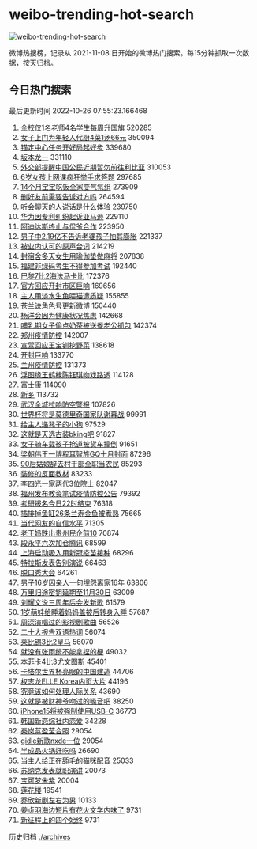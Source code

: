 # weibo-trending-hot-search

[![weibo-trending-hot-search](https://github.com/ameizi/weibo-trending-hot-search/actions/workflows/ci.yml/badge.svg)](https://github.com/ameizi/weibo-trending-hot-search/actions/workflows/ci.yml)

微博热搜榜，记录从 2021-11-08 日开始的微博热门搜索。每15分钟抓取一次数据，按天[归档](./archives)。

## 今日热门搜索

<!-- BEGIN --> 
最后更新时间 2022-10-26 07:55:23.166468 
1. [全校仅1名老师4名学生每周升国旗](https://s.weibo.com/weibo?q=%23%E5%85%A8%E6%A0%A1%E4%BB%851%E5%90%8D%E8%80%81%E5%B8%884%E5%90%8D%E5%AD%A6%E7%94%9F%E6%AF%8F%E5%91%A8%E5%8D%87%E5%9B%BD%E6%97%97%23&t=31&band_rank=1&Refer=top) 520285
1. [女子上门为年轻人代厨4菜1汤66元](https://s.weibo.com/weibo?q=%23%E5%A5%B3%E5%AD%90%E4%B8%8A%E9%97%A8%E4%B8%BA%E5%B9%B4%E8%BD%BB%E4%BA%BA%E4%BB%A3%E5%8E%A84%E8%8F%9C1%E6%B1%A466%E5%85%83%23&t=31&band_rank=2&Refer=top) 350094
1. [锚定中心任务开好局起好步](https://s.weibo.com/weibo?q=%23%E9%94%9A%E5%AE%9A%E4%B8%AD%E5%BF%83%E4%BB%BB%E5%8A%A1%E5%BC%80%E5%A5%BD%E5%B1%80%E8%B5%B7%E5%A5%BD%E6%AD%A5%23&t=31&band_rank=3&Refer=top) 339680
1. [坂本龙一](https://s.weibo.com/weibo?q=%23%E5%9D%82%E6%9C%AC%E9%BE%99%E4%B8%80%23&t=31&band_rank=4&Refer=top) 331110
1. [外交部提醒中国公民近期暂勿前往利比亚](https://s.weibo.com/weibo?q=%23%E5%A4%96%E4%BA%A4%E9%83%A8%E6%8F%90%E9%86%92%E4%B8%AD%E5%9B%BD%E5%85%AC%E6%B0%91%E8%BF%91%E6%9C%9F%E6%9A%82%E5%8B%BF%E5%89%8D%E5%BE%80%E5%88%A9%E6%AF%94%E4%BA%9A%23&t=31&band_rank=50&Refer=top) 310053
1. [6岁女孩上网课疯狂举手求答题](https://s.weibo.com/weibo?q=%236%E5%B2%81%E5%A5%B3%E5%AD%A9%E4%B8%8A%E7%BD%91%E8%AF%BE%E7%96%AF%E7%8B%82%E4%B8%BE%E6%89%8B%E6%B1%82%E7%AD%94%E9%A2%98%23&t=31&band_rank=10&Refer=top) 297685
1. [14个月宝宝吃饭全家变气氛组](https://s.weibo.com/weibo?q=%2314%E4%B8%AA%E6%9C%88%E5%AE%9D%E5%AE%9D%E5%90%83%E9%A5%AD%E5%85%A8%E5%AE%B6%E5%8F%98%E6%B0%94%E6%B0%9B%E7%BB%84%23&t=31&band_rank=50&Refer=top) 273909
1. [删好友前需要告诉对方吗](https://s.weibo.com/weibo?q=%23%E5%88%A0%E5%A5%BD%E5%8F%8B%E5%89%8D%E9%9C%80%E8%A6%81%E5%91%8A%E8%AF%89%E5%AF%B9%E6%96%B9%E5%90%97%23&t=31&band_rank=5&Refer=top) 264594
1. [听会聊天的人说话是什么体验](https://s.weibo.com/weibo?q=%23%E5%90%AC%E4%BC%9A%E8%81%8A%E5%A4%A9%E7%9A%84%E4%BA%BA%E8%AF%B4%E8%AF%9D%E6%98%AF%E4%BB%80%E4%B9%88%E4%BD%93%E9%AA%8C%23&t=31&band_rank=8&Refer=top) 239750
1. [华为因专利纠纷起诉亚马逊](https://s.weibo.com/weibo?q=%23%E5%8D%8E%E4%B8%BA%E5%9B%A0%E4%B8%93%E5%88%A9%E7%BA%A0%E7%BA%B7%E8%B5%B7%E8%AF%89%E4%BA%9A%E9%A9%AC%E9%80%8A%23&t=31&band_rank=33&Refer=top) 229110
1. [阿迪达斯终止与侃爷合作](https://s.weibo.com/weibo?q=%23%E9%98%BF%E8%BF%AA%E8%BE%BE%E6%96%AF%E7%BB%88%E6%AD%A2%E4%B8%8E%E4%BE%83%E7%88%B7%E5%90%88%E4%BD%9C%23&t=31&band_rank=11&Refer=top) 223950
1. [男子中2.19亿不告诉老婆孩子怕其膨胀](https://s.weibo.com/weibo?q=%23%E7%94%B7%E5%AD%90%E4%B8%AD2.19%E4%BA%BF%E4%B8%8D%E5%91%8A%E8%AF%89%E8%80%81%E5%A9%86%E5%AD%A9%E5%AD%90%E6%80%95%E5%85%B6%E8%86%A8%E8%83%80%23&t=31&band_rank=12&Refer=top) 221337
1. [被业内认可的原声台词](https://s.weibo.com/weibo?q=%23%E8%A2%AB%E4%B8%9A%E5%86%85%E8%AE%A4%E5%8F%AF%E7%9A%84%E5%8E%9F%E5%A3%B0%E5%8F%B0%E8%AF%8D%23&t=31&band_rank=15&Refer=top) 214219
1. [封宿舍多天女生用瑜伽垫做麻将](https://s.weibo.com/weibo?q=%23%E5%B0%81%E5%AE%BF%E8%88%8D%E5%A4%9A%E5%A4%A9%E5%A5%B3%E7%94%9F%E7%94%A8%E7%91%9C%E4%BC%BD%E5%9E%AB%E5%81%9A%E9%BA%BB%E5%B0%86%23&t=31&band_rank=14&Refer=top) 207838
1. [福建非绿码考生不得参加考试](https://s.weibo.com/weibo?q=%23%E7%A6%8F%E5%BB%BA%E9%9D%9E%E7%BB%BF%E7%A0%81%E8%80%83%E7%94%9F%E4%B8%8D%E5%BE%97%E5%8F%82%E5%8A%A0%E8%80%83%E8%AF%95%23&t=31&band_rank=15&Refer=top) 192440
1. [巴黎7比2海法马卡比](https://s.weibo.com/weibo?q=%23%E5%B7%B4%E9%BB%8E7%E6%AF%942%E6%B5%B7%E6%B3%95%E9%A9%AC%E5%8D%A1%E6%AF%94%23&t=31&band_rank=20&Refer=top) 172376
1. [官方回应开封市区巨响](https://s.weibo.com/weibo?q=%23%E5%AE%98%E6%96%B9%E5%9B%9E%E5%BA%94%E5%BC%80%E5%B0%81%E5%B8%82%E5%8C%BA%E5%B7%A8%E5%93%8D%23&t=31&band_rank=17&Refer=top) 169656
1. [主人用淡水生鱼喂猫遭质疑](https://s.weibo.com/weibo?q=%23%E4%B8%BB%E4%BA%BA%E7%94%A8%E6%B7%A1%E6%B0%B4%E7%94%9F%E9%B1%BC%E5%96%82%E7%8C%AB%E9%81%AD%E8%B4%A8%E7%96%91%23&t=31&band_rank=26&Refer=top) 155855
1. [苍兰诀角色号更新微博](https://s.weibo.com/weibo?q=%23%E8%8B%8D%E5%85%B0%E8%AF%80%E8%A7%92%E8%89%B2%E5%8F%B7%E6%9B%B4%E6%96%B0%E5%BE%AE%E5%8D%9A%23&t=31&band_rank=13&Refer=top) 150440
1. [杨洋会因为健康状况焦虑](https://s.weibo.com/weibo?q=%23%E6%9D%A8%E6%B4%8B%E4%BC%9A%E5%9B%A0%E4%B8%BA%E5%81%A5%E5%BA%B7%E7%8A%B6%E5%86%B5%E7%84%A6%E8%99%91%23&t=31&band_rank=19&Refer=top) 142668
1. [哺乳期女子偷点奶茶被送餐老公抓包](https://s.weibo.com/weibo?q=%23%E5%93%BA%E4%B9%B3%E6%9C%9F%E5%A5%B3%E5%AD%90%E5%81%B7%E7%82%B9%E5%A5%B6%E8%8C%B6%E8%A2%AB%E9%80%81%E9%A4%90%E8%80%81%E5%85%AC%E6%8A%93%E5%8C%85%23&t=31&band_rank=20&Refer=top) 142374
1. [郑州疫情防控](https://s.weibo.com/weibo?q=%23%E9%83%91%E5%B7%9E%E7%96%AB%E6%83%85%E9%98%B2%E6%8E%A7%23&t=31&band_rank=21&Refer=top) 142007
1. [宣萱回应王宝钏挖野菜](https://s.weibo.com/weibo?q=%23%E5%AE%A3%E8%90%B1%E5%9B%9E%E5%BA%94%E7%8E%8B%E5%AE%9D%E9%92%8F%E6%8C%96%E9%87%8E%E8%8F%9C%23&t=31&band_rank=22&Refer=top) 138618
1. [开封巨响](https://s.weibo.com/weibo?q=%23%E5%BC%80%E5%B0%81%E5%B7%A8%E5%93%8D%23&t=31&band_rank=23&Refer=top) 133770
1. [兰州疫情防控](https://s.weibo.com/weibo?q=%E5%85%B0%E5%B7%9E%E7%96%AB%E6%83%85%E9%98%B2%E6%8E%A7&t=31&band_rank=24&Refer=top) 131373
1. [浮图缘王鹤棣陈钰琪吻戏路透](https://s.weibo.com/weibo?q=%23%E6%B5%AE%E5%9B%BE%E7%BC%98%E7%8E%8B%E9%B9%A4%E6%A3%A3%E9%99%88%E9%92%B0%E7%90%AA%E5%90%BB%E6%88%8F%E8%B7%AF%E9%80%8F%23&t=31&band_rank=16&Refer=top) 114128
1. [富士康](https://s.weibo.com/weibo?q=%E5%AF%8C%E5%A3%AB%E5%BA%B7&t=31&band_rank=27&Refer=top) 114090
1. [新乡](https://s.weibo.com/weibo?q=%23%E6%96%B0%E4%B9%A1%23&t=31&band_rank=25&Refer=top) 113732
1. [武汉全城拉响防空警报](https://s.weibo.com/weibo?q=%23%E6%AD%A6%E6%B1%89%E5%85%A8%E5%9F%8E%E6%8B%89%E5%93%8D%E9%98%B2%E7%A9%BA%E8%AD%A6%E6%8A%A5%23&t=31&band_rank=6&Refer=top) 107826
1. [世界杯将是莫德里奇国家队谢幕战](https://s.weibo.com/weibo?q=%23%E4%B8%96%E7%95%8C%E6%9D%AF%E5%B0%86%E6%98%AF%E8%8E%AB%E5%BE%B7%E9%87%8C%E5%A5%87%E5%9B%BD%E5%AE%B6%E9%98%9F%E8%B0%A2%E5%B9%95%E6%88%98%23&t=31&band_rank=46&Refer=top) 99991
1. [给主人递凳子的小狗](https://s.weibo.com/weibo?q=%23%E7%BB%99%E4%B8%BB%E4%BA%BA%E9%80%92%E5%87%B3%E5%AD%90%E7%9A%84%E5%B0%8F%E7%8B%97%23&t=31&band_rank=10&Refer=top) 97529
1. [这就是天选古装bking吧](https://s.weibo.com/weibo?q=%23%E8%BF%99%E5%B0%B1%E6%98%AF%E5%A4%A9%E9%80%89%E5%8F%A4%E8%A3%85bking%E5%90%A7%23&t=31&band_rank=20&Refer=top) 91827
1. [女子骑车载孩子抢道被货车撞倒](https://s.weibo.com/weibo?q=%23%E5%A5%B3%E5%AD%90%E9%AA%91%E8%BD%A6%E8%BD%BD%E5%AD%A9%E5%AD%90%E6%8A%A2%E9%81%93%E8%A2%AB%E8%B4%A7%E8%BD%A6%E6%92%9E%E5%80%92%23&t=31&band_rank=40&Refer=top) 91651
1. [梁朝伟王一博程耳智族GQ十月封面](https://s.weibo.com/weibo?q=%23%E6%A2%81%E6%9C%9D%E4%BC%9F%E7%8E%8B%E4%B8%80%E5%8D%9A%E7%A8%8B%E8%80%B3%E6%99%BA%E6%97%8FGQ%E5%8D%81%E6%9C%88%E5%B0%81%E9%9D%A2%23&t=31&band_rank=38&Refer=top) 87296
1. [90后姑娘辞去村干部全职当农民](https://s.weibo.com/weibo?q=%2390%E5%90%8E%E5%A7%91%E5%A8%98%E8%BE%9E%E5%8E%BB%E6%9D%91%E5%B9%B2%E9%83%A8%E5%85%A8%E8%81%8C%E5%BD%93%E5%86%9C%E6%B0%91%23&t=31&band_rank=46&Refer=top) 85293
1. [装修的反面教材](https://s.weibo.com/weibo?q=%23%E8%A3%85%E4%BF%AE%E7%9A%84%E5%8F%8D%E9%9D%A2%E6%95%99%E6%9D%90%23&t=31&band_rank=30&Refer=top) 83233
1. [李四光一家两代3位院士](https://s.weibo.com/weibo?q=%23%E6%9D%8E%E5%9B%9B%E5%85%89%E4%B8%80%E5%AE%B6%E4%B8%A4%E4%BB%A33%E4%BD%8D%E9%99%A2%E5%A3%AB%23&t=31&band_rank=36&Refer=top) 82047
1. [福州发布教资笔试疫情防控公告](https://s.weibo.com/weibo?q=%23%E7%A6%8F%E5%B7%9E%E5%8F%91%E5%B8%83%E6%95%99%E8%B5%84%E7%AC%94%E8%AF%95%E7%96%AB%E6%83%85%E9%98%B2%E6%8E%A7%E5%85%AC%E5%91%8A%23&t=31&band_rank=33&Refer=top) 79392
1. [考研报名今日22时结束](https://s.weibo.com/weibo?q=%23%E8%80%83%E7%A0%94%E6%8A%A5%E5%90%8D%E4%BB%8A%E6%97%A522%E6%97%B6%E7%BB%93%E6%9D%9F%23&t=31&band_rank=7&Refer=top) 76318
1. [插排掉鱼缸26条兰寿金鱼被煮熟](https://s.weibo.com/weibo?q=%23%E6%8F%92%E6%8E%92%E6%8E%89%E9%B1%BC%E7%BC%B826%E6%9D%A1%E5%85%B0%E5%AF%BF%E9%87%91%E9%B1%BC%E8%A2%AB%E7%85%AE%E7%86%9F%23&t=31&band_rank=36&Refer=top) 75665
1. [当代网友的自信水平](https://s.weibo.com/weibo?q=%23%E5%BD%93%E4%BB%A3%E7%BD%91%E5%8F%8B%E7%9A%84%E8%87%AA%E4%BF%A1%E6%B0%B4%E5%B9%B3%23&t=31&band_rank=46&Refer=top) 71305
1. [老干妈跌出贵州民企前10](https://s.weibo.com/weibo?q=%23%E8%80%81%E5%B9%B2%E5%A6%88%E8%B7%8C%E5%87%BA%E8%B4%B5%E5%B7%9E%E6%B0%91%E4%BC%81%E5%89%8D10%23&t=31&band_rank=48&Refer=top) 70874
1. [段永平六次加仓腾讯](https://s.weibo.com/weibo?q=%23%E6%AE%B5%E6%B0%B8%E5%B9%B3%E5%85%AD%E6%AC%A1%E5%8A%A0%E4%BB%93%E8%85%BE%E8%AE%AF%23&t=31&band_rank=18&Refer=top) 68599
1. [上海启动吸入用新冠疫苗接种](https://s.weibo.com/weibo?q=%23%E4%B8%8A%E6%B5%B7%E5%90%AF%E5%8A%A8%E5%90%B8%E5%85%A5%E7%94%A8%E6%96%B0%E5%86%A0%E7%96%AB%E8%8B%97%E6%8E%A5%E7%A7%8D%23&t=31&band_rank=35&Refer=top) 68296
1. [特拉斯发表告别演说](https://s.weibo.com/weibo?q=%23%E7%89%B9%E6%8B%89%E6%96%AF%E5%8F%91%E8%A1%A8%E5%91%8A%E5%88%AB%E6%BC%94%E8%AF%B4%23&t=31&band_rank=9&Refer=top) 66463
1. [脱口秀大会](https://s.weibo.com/weibo?q=%E8%84%B1%E5%8F%A3%E7%A7%80%E5%A4%A7%E4%BC%9A&t=31&band_rank=29&Refer=top) 64261
1. [男子16岁因亲人一句埋怨离家16年](https://s.weibo.com/weibo?q=%23%E7%94%B7%E5%AD%9016%E5%B2%81%E5%9B%A0%E4%BA%B2%E4%BA%BA%E4%B8%80%E5%8F%A5%E5%9F%8B%E6%80%A8%E7%A6%BB%E5%AE%B616%E5%B9%B4%23&t=31&band_rank=44&Refer=top) 63806
1. [万里归途密钥延期至11月30日](https://s.weibo.com/weibo?q=%23%E4%B8%87%E9%87%8C%E5%BD%92%E9%80%94%E5%AF%86%E9%92%A5%E5%BB%B6%E6%9C%9F%E8%87%B311%E6%9C%8830%E6%97%A5%23&t=31&band_rank=44&Refer=top) 63009
1. [刘耀文说三周年后会发新歌](https://s.weibo.com/weibo?q=%23%E5%88%98%E8%80%80%E6%96%87%E8%AF%B4%E4%B8%89%E5%91%A8%E5%B9%B4%E5%90%8E%E4%BC%9A%E5%8F%91%E6%96%B0%E6%AD%8C%23&t=31&band_rank=43&Refer=top) 61579
1. [1岁萌娃给睡着妈妈盖被后转身入睡](https://s.weibo.com/weibo?q=%231%E5%B2%81%E8%90%8C%E5%A8%83%E7%BB%99%E7%9D%A1%E7%9D%80%E5%A6%88%E5%A6%88%E7%9B%96%E8%A2%AB%E5%90%8E%E8%BD%AC%E8%BA%AB%E5%85%A5%E7%9D%A1%23&t=31&band_rank=47&Refer=top) 57687
1. [周深演唱过的影视剧歌曲](https://s.weibo.com/weibo?q=%23%E5%91%A8%E6%B7%B1%E6%BC%94%E5%94%B1%E8%BF%87%E7%9A%84%E5%BD%B1%E8%A7%86%E5%89%A7%E6%AD%8C%E6%9B%B2%23&t=31&band_rank=32&Refer=top) 56526
1. [二十大报告双语热词](https://s.weibo.com/weibo?q=%23%E4%BA%8C%E5%8D%81%E5%A4%A7%E6%8A%A5%E5%91%8A%E5%8F%8C%E8%AF%AD%E7%83%AD%E8%AF%8D%23&t=31&band_rank=48&Refer=top) 56074
1. [莱比锡3比2皇马](https://s.weibo.com/weibo?q=%23%E8%8E%B1%E6%AF%94%E9%94%A13%E6%AF%942%E7%9A%87%E9%A9%AC%23&t=31&band_rank=50&Refer=top) 56070
1. [就没有张雨绮不能拿捏的梗](https://s.weibo.com/weibo?q=%23%E5%B0%B1%E6%B2%A1%E6%9C%89%E5%BC%A0%E9%9B%A8%E7%BB%AE%E4%B8%8D%E8%83%BD%E6%8B%BF%E6%8D%8F%E7%9A%84%E6%A2%97%23&t=31&band_rank=34&Refer=top) 49032
1. [本菲卡4比3尤文图斯](https://s.weibo.com/weibo?q=%23%E6%9C%AC%E8%8F%B2%E5%8D%A14%E6%AF%943%E5%B0%A4%E6%96%87%E5%9B%BE%E6%96%AF%23&t=31&band_rank=47&Refer=top) 45401
1. [卡塔尔世界杯亮眼的中国建造](https://s.weibo.com/weibo?q=%23%E5%8D%A1%E5%A1%94%E5%B0%94%E4%B8%96%E7%95%8C%E6%9D%AF%E4%BA%AE%E7%9C%BC%E7%9A%84%E4%B8%AD%E5%9B%BD%E5%BB%BA%E9%80%A0%23&t=31&band_rank=43&Refer=top) 44706
1. [权志龙ELLE Korea内页大片](https://s.weibo.com/weibo?q=%E6%9D%83%E5%BF%97%E9%BE%99ELLE%20Korea%E5%86%85%E9%A1%B5%E5%A4%A7%E7%89%87&t=31&band_rank=28&Refer=top) 44196
1. [究竟该如何处理人际关系](https://s.weibo.com/weibo?q=%23%E7%A9%B6%E7%AB%9F%E8%AF%A5%E5%A6%82%E4%BD%95%E5%A4%84%E7%90%86%E4%BA%BA%E9%99%85%E5%85%B3%E7%B3%BB%23&t=31&band_rank=39&Refer=top) 43690
1. [这就是被财神爷吻过的嗓音吧](https://s.weibo.com/weibo?q=%23%E8%BF%99%E5%B0%B1%E6%98%AF%E8%A2%AB%E8%B4%A2%E7%A5%9E%E7%88%B7%E5%90%BB%E8%BF%87%E7%9A%84%E5%97%93%E9%9F%B3%E5%90%A7%23&t=31&band_rank=31&Refer=top) 38250
1. [iPhone15将被强制使用USB-C](https://s.weibo.com/weibo?q=%23iPhone15%E5%B0%86%E8%A2%AB%E5%BC%BA%E5%88%B6%E4%BD%BF%E7%94%A8USB-C%23&t=31&band_rank=32&Refer=top) 36773
1. [韩国新恋综社内恋爱](https://s.weibo.com/weibo?q=%23%E9%9F%A9%E5%9B%BD%E6%96%B0%E6%81%8B%E7%BB%BC%E7%A4%BE%E5%86%85%E6%81%8B%E7%88%B1%23&t=31&band_rank=37&Refer=top) 34228
1. [秦岚蓝盈莹合照](https://s.weibo.com/weibo?q=%23%E7%A7%A6%E5%B2%9A%E8%93%9D%E7%9B%88%E8%8E%B9%E5%90%88%E7%85%A7%23&t=31&band_rank=41&Refer=top) 29054
1. [gidle新歌nxde一位](https://s.weibo.com/weibo?q=%23gidle%E6%96%B0%E6%AD%8Cnxde%E4%B8%80%E4%BD%8D%23&t=31&band_rank=42&Refer=top) 29054
1. [半成品火锅好吃吗](https://s.weibo.com/weibo?q=%23%E5%8D%8A%E6%88%90%E5%93%81%E7%81%AB%E9%94%85%E5%A5%BD%E5%90%83%E5%90%97%23&t=31&band_rank=44&Refer=top) 26690
1. [当主人给正在舔毛的猫咪配音](https://s.weibo.com/weibo?q=%23%E5%BD%93%E4%B8%BB%E4%BA%BA%E7%BB%99%E6%AD%A3%E5%9C%A8%E8%88%94%E6%AF%9B%E7%9A%84%E7%8C%AB%E5%92%AA%E9%85%8D%E9%9F%B3%23&t=31&band_rank=45&Refer=top) 25033
1. [苏纳克发表就职演讲](https://s.weibo.com/weibo?q=%23%E8%8B%8F%E7%BA%B3%E5%85%8B%E5%8F%91%E8%A1%A8%E5%B0%B1%E8%81%8C%E6%BC%94%E8%AE%B2%23&t=31&band_rank=49&Refer=top) 20073
1. [宝可梦朱紫](https://s.weibo.com/weibo?q=%23%E5%AE%9D%E5%8F%AF%E6%A2%A6%E6%9C%B1%E7%B4%AB%23&t=31&band_rank=50&Refer=top) 20004
1. [莲花楼](https://s.weibo.com/weibo?q=%E8%8E%B2%E8%8A%B1%E6%A5%BC&t=31&band_rank=42&Refer=top) 19541
1. [乔欣新剧左右为男](https://s.weibo.com/weibo?q=%23%E4%B9%94%E6%AC%A3%E6%96%B0%E5%89%A7%E5%B7%A6%E5%8F%B3%E4%B8%BA%E7%94%B7%23&t=31&band_rank=42&Refer=top) 10133
1. [姜贞羽海边短片有花火文学内味了](https://s.weibo.com/weibo?q=%23%E5%A7%9C%E8%B4%9E%E7%BE%BD%E6%B5%B7%E8%BE%B9%E7%9F%AD%E7%89%87%E6%9C%89%E8%8A%B1%E7%81%AB%E6%96%87%E5%AD%A6%E5%86%85%E5%91%B3%E4%BA%86%23&t=31&band_rank=48&Refer=top) 9731
1. [新征程上的四个始终](https://s.weibo.com/weibo?q=%23%E6%96%B0%E5%BE%81%E7%A8%8B%E4%B8%8A%E7%9A%84%E5%9B%9B%E4%B8%AA%E5%A7%8B%E7%BB%88%23&t=31&band_rank=49&Refer=top) 9731
<!-- END -->

历史归档 [./archives](./archives)

